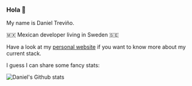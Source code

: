 ### Hola 👋

My name is Daniel Treviño.

🇲🇽 Mexican developer living in Sweden 🇸🇪

Have a look at my [personal website](https://danieltrevino.se) if you want to know more about my current stack.

I guess I can share some fancy stats:

![Daniel's Github stats](https://github-readme-stats.vercel.app/api?username=danielivert&show_icons=true)
